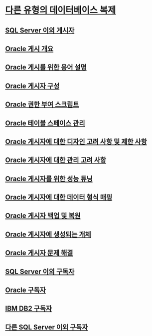 # [다른 유형의 데이터베이스 복제](heterogeneous-database-replication.md)
## [SQL Server 이외 게시자](non-sql-server-publishers.md)
## [Oracle 게시 개요](oracle-publishing-overview.md)
## [Oracle 게시를 위한 용어 설명](glossary-of-terms-for-oracle-publishing.md)
## [Oracle 게시자 구성](configure-an-oracle-publisher.md)
## [Oracle 권한 부여 스크립트](script-to-grant-oracle-permissions.md)
## [Oracle 테이블 스페이스 관리](manage-oracle-tablespaces.md)
## [Oracle 게시자에 대한 디자인 고려 사항 및 제한 사항](design-considerations-and-limitations-for-oracle-publishers.md)
## [Oracle 게시자에 대한 관리 고려 사항](administrative-considerations-for-oracle-publishers.md)
## [Oracle 게시자를 위한 성능 튜닝](performance-tuning-for-oracle-publishers.md)
## [Oracle 게시자에 대한 데이터 형식 매핑](data-type-mapping-for-oracle-publishers.md)
## [Oracle 게시자 백업 및 복원](backup-and-restore-for-oracle-publishers.md)
## [Oracle 게시자에 생성되는 개체](objects-created-on-the-oracle-publisher.md)
## [Oracle 게시자 문제 해결](troubleshooting-oracle-publishers.md)
## [SQL Server 이외 구독자](non-sql-server-subscribers.md)
## [Oracle 구독자](oracle-subscribers.md)
## [IBM DB2 구독자](ibm-db2-subscribers.md)
## [다른 SQL Server 이외 구독자](other-non-sql-server-subscribers.md)
